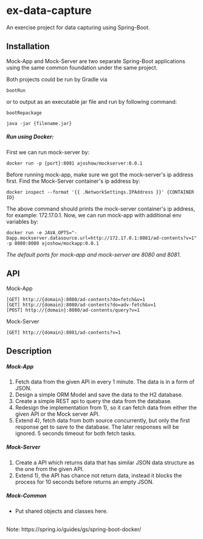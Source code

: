 # ex-data-capture
An exercise project for data capturing using Spring-Boot.

## Installation

Mock-App and Mock-Server are two separate Spring-Boot applications 
using the same common foundation under the same project.
 
Both projects could be run by Gradle via 
```
bootRun
```

or to output as an executable jar file and run by following command: 
```
bootRepackage
```

```
java -jar {filename.jar} 
```

##### Run using Docker:
First we can run mock-server by:
```
docker run -p {port}:8081 ajoshow/mockserver:0.0.1 
```
Before running mock-app, make sure we got the mock-server's ip address first.
Find the Mock-Server container's ip address by:  
```
docker inspect --format '{{ .NetworkSettings.IPAddress }}' {CONTAINER ID}
```
The above command should prints the mock-server container's ip address, for example: 172.17.0.1. 
Now, we can run mock-app with additional env variables by:

```
docker run -e JAVA_OPTS="-Dapp.mockserver.datasource.url=http://172.17.0.1:8081/ad-contents?v=1" -p 8080:8080 ajoshow/mockapp:0.0.1
```

*The default ports for mock-app and mock-server are 8080 and 8081.*

## API
Mock-App
```
[GET] http://{domain}:8080/ad-contents?do=fetch&v=1
[GET] http://{domain}:8080/ad-contents?do=adv-fetch&v=1
[POST] http://{domain}:8080/ad-contents/query?v=1
```
Mock-Server
```
[GET] http://{domain}:8081/ad-contents?v=1
```

## Description  
##### Mock-App

1. Fetch data from the given API in every 1 minute. The data is in a form of JSON.
2. Design a simple ORM Model and save the data to the H2 database.
3. Create a simple REST api to query the data from the database.
4. Redesign the implementation from 1), so it can fetch data from either the given API or the Mock server API.
5. Extend 4), fetch data from both source concurrently, but only the first response get to save to the database. The later responses will be ignored. 5 seconds timeout for both fetch tasks.  


##### Mock-Server

1. Create a API which returns data that has similar JSON data structure as the one from the given API.
2. Extend 1), the API has chance not return data, instead it blocks the process for 10 seconds before returns an empty JSON. 


##### Mock-Common

- Put shared objects and classes here. 
 
<br />
Note: https://spring.io/guides/gs/spring-boot-docker/